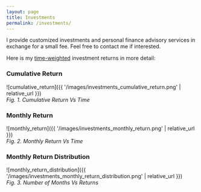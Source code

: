 ```yaml
---
layout: page
title: Investments
permalink: /investments/
---
```


I provide customized investments and personal finance advisory services in exchange for a small fee. Feel free to contact me if interested.

Here is my [time-weighted](https://www.investopedia.com/terms/t/time-weightedror.asp) investment returns in more detail:

### Cumulative Return

![cumulative_return]({{ '/images/investments_cumulative_return.png' | relative_url }})
<br />
*Fig. 1. Cumulative Return Vs Time*
<br />

### Monthly Return

![monthly_return]({{ '/images/investments_monthly_return.png' | relative_url }})
<br />
*Fig. 2. Monthly Return Vs Time*
<br />

### Monthly Return Distribution

![monthly_return_distribution]({{ '/images/investments_monthly_return_distribution.png' | relative_url }})
<br />
*Fig. 3. Number of Months Vs Returns*
<br />